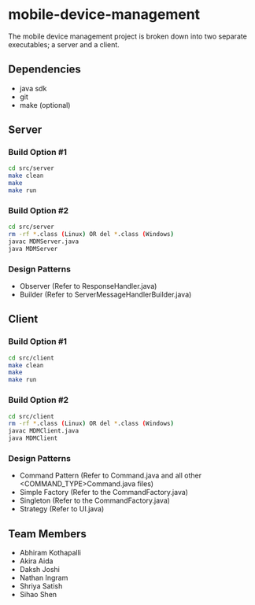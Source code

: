 
# mobile-device-management

The mobile device management project is broken down into two separate executables; a server and a client.

## Dependencies

- java sdk
- git
- make (optional)

## Server

### Build Option #1

```bash
cd src/server
make clean
make
make run
```

### Build Option #2

```bash
cd src/server
rm -rf *.class (Linux) OR del *.class (Windows)
javac MDMServer.java
java MDMServer
```

### Design Patterns

- Observer (Refer to ResponseHandler.java)
- Builder (Refer to ServerMessageHandlerBuilder.java)

## Client

### Build Option #1

```bash
cd src/client
make clean
make
make run
```

### Build Option #2

```bash
cd src/client
rm -rf *.class (Linux) OR del *.class (Windows)
javac MDMClient.java
java MDMClient
```

### Design Patterns

- Command Pattern (Refer to Command.java and all other <COMMAND_TYPE>Command.java files)
- Simple Factory (Refer to the CommandFactory.java)
- Singleton (Refer to the CommandFactory.java)
- Strategy (Refer to UI.java)

## Team Members

- Abhiram Kothapalli
- Akira Aida
- Daksh Joshi
- Nathan Ingram
- Shriya Satish
- Sihao Shen
